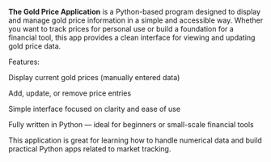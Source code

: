 **The Gold Price Application** is a Python-based program designed to display and manage gold price information in a simple and accessible way. Whether you want to track prices for personal use or build a foundation for a financial tool, this app provides a clean interface for viewing and updating gold price data.

Features:

Display current gold prices (manually entered data)

Add, update, or remove price entries

Simple interface focused on clarity and ease of use

Fully written in Python — ideal for beginners or small-scale financial tools

This application is great for learning how to handle numerical data and build practical Python apps related to market tracking.
